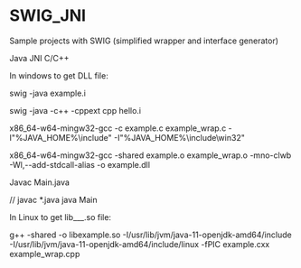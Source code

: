 # SWIG_JNI

Sample projects with SWIG (simplified wrapper and interface generator)

Java JNI C/C++


In windows to get DLL file:

swig -java example.i

swig -java -c++ -cppext cpp hello.i

x86_64-w64-mingw32-gcc -c example.c example_wrap.c -I"%JAVA_HOME%\include" -I"%JAVA_HOME%\include\win32"

x86_64-w64-mingw32-gcc -shared example.o example_wrap.o -mno-clwb -Wl,--add-stdcall-alias -o example.dll

Javac Main.java 

// javac *.java
java Main

In Linux to get lib___.so file:

g++ -shared -o libexample.so -I/usr/lib/jvm/java-11-openjdk-amd64/include  -I/usr/lib/jvm/java-11-openjdk-amd64/include/linux -fPIC example.cxx example_wrap.cpp
